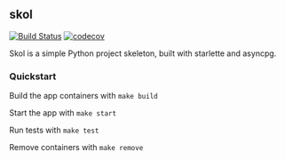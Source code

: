 skol
---
[![Build Status](https://travis-ci.com/TunedMystic/skol.svg?branch=master)](https://travis-ci.com/TunedMystic/skol)
[![codecov](https://codecov.io/gh/TunedMystic/skol/branch/master/graph/badge.svg)](https://codecov.io/gh/TunedMystic/skol)

Skol is a simple Python project skeleton, built with starlette and asyncpg.

### Quickstart

Build the app containers with `make build`

Start the app with `make start`

Run tests with `make test`

Remove containers with `make remove`
